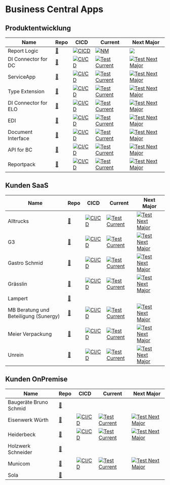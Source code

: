 # Business Central Apps
## Produktentwicklung
|Name|Repo|CICD|Current|Next Major|
|-------|-------|-------|-------|-------|
|Report Logic|[🔗](https://github.com/abilitygmbh/36487-ABILITY-GMBH-ERP-ABILITY.ReportLogic-ISV.git)|[![ CICD](https://github.com/abilitygmbh/36487-ABILITY-GMBH-ERP-ABILITY.ReportLogic-ISV/actions/workflows/CICD.yaml/badge.svg)](https://github.com/abilitygmbh/36487-ABILITY-GMBH-ERP-ABILITY.ReportLogic-ISV/actions/workflows/CICD.yaml)|[![ NM](https://github.com/abilitygmbh/36487-ABILITY-GMBH-ERP-ABILITY.ReportLogic-ISV/actions/workflows/Current.yaml/badge.svg)](https://github.com/abilitygmbh/36487-ABILITY-GMBH-ERP-ABILITY.ReportLogic-ISV/actions/workflows/Current.yaml)|[![ ](https://github.com/abilitygmbh/36487-ABILITY-GMBH-ERP-ABILITY.ReportLogic-ISV/actions/workflows/NextMajor.yaml/badge.svg)](https://github.com/abilitygmbh/36487-ABILITY-GMBH-ERP-ABILITY.ReportLogic-ISV/actions/workflows/NextMajor.yaml)|
|DI Connector for DC|[🔗](https://github.com/abilitygmbh/36487-ABILITY-GMBH-ERP-BC-ISV-DI-Connector-for-Document-Capture.git)|[![ CI/CD](https://github.com/abilitygmbh/36487-ABILITY-GMBH-ERP-BC-ISV-DI-Connector-for-Document-Capture/actions/workflows/CICD.yaml/badge.svg)](https://github.com/abilitygmbh/36487-ABILITY-GMBH-ERP-BC-ISV-DI-Connector-for-Document-Capture/actions/workflows/CICD.yaml)|[![ Test Current](https://github.com/abilitygmbh/36487-ABILITY-GMBH-ERP-BC-ISV-DI-Connector-for-Document-Capture/actions/workflows/Current.yaml/badge.svg)](https://github.com/abilitygmbh/36487-ABILITY-GMBH-ERP-BC-ISV-DI-Connector-for-Document-Capture/actions/workflows/Current.yaml)|[![ Test Next Major](https://github.com/abilitygmbh/36487-ABILITY-GMBH-ERP-BC-ISV-DI-Connector-for-Document-Capture/actions/workflows/NextMajor.yaml/badge.svg)](https://github.com/abilitygmbh/36487-ABILITY-GMBH-ERP-BC-ISV-DI-Connector-for-Document-Capture/actions/workflows/NextMajor.yaml)|
|ServiceApp|[🔗](https://github.com/abilitygmbh/36487-ABILITY-GMBH-ERP-ISV-Ability-ServiceApp.git)|[![ CI/CD](https://github.com/abilitygmbh/36487-ABILITY-GMBH-ERP-ISV-Ability-ServiceApp/actions/workflows/CICD.yaml/badge.svg)](https://github.com/abilitygmbh/36487-ABILITY-GMBH-ERP-ISV-Ability-ServiceApp/actions/workflows/CICD.yaml)|[![ Test Current](https://github.com/abilitygmbh/36487-ABILITY-GMBH-ERP-ISV-Ability-ServiceApp/actions/workflows/Current.yaml/badge.svg)](https://github.com/abilitygmbh/36487-ABILITY-GMBH-ERP-ISV-Ability-ServiceApp/actions/workflows/Current.yaml)|[![ Test Next Major](https://github.com/abilitygmbh/36487-ABILITY-GMBH-ERP-ISV-Ability-ServiceApp/actions/workflows/NextMajor.yaml/badge.svg)](https://github.com/abilitygmbh/36487-ABILITY-GMBH-ERP-ISV-Ability-ServiceApp/actions/workflows/NextMajor.yaml)|
|Type Extension|[🔗](https://github.com/abilitygmbh/36487-ABILITY-GMBH-ERP-BC-ISV-TYPE-EXTENSION.git)|[![ CI/CD](https://github.com/abilitygmbh/36487-ABILITY-GMBH-ERP-BC-ISV-TYPE-EXTENSION/actions/workflows/CICD.yaml/badge.svg)](https://github.com/abilitygmbh/36487-ABILITY-GMBH-ERP-BC-ISV-TYPE-EXTENSION/actions/workflows/CICD.yaml)|[![ Test Current](https://github.com/abilitygmbh/36487-ABILITY-GMBH-ERP-BC-ISV-TYPE-EXTENSION/actions/workflows/Current.yaml/badge.svg)](https://github.com/abilitygmbh/36487-ABILITY-GMBH-ERP-BC-ISV-TYPE-EXTENSION/actions/workflows/Current.yaml)|[![ Test Next Major](https://github.com/abilitygmbh/36487-ABILITY-GMBH-ERP-BC-ISV-TYPE-EXTENSION/actions/workflows/NextMajor.yaml/badge.svg)](https://github.com/abilitygmbh/36487-ABILITY-GMBH-ERP-BC-ISV-TYPE-EXTENSION/actions/workflows/NextMajor.yaml)|
|DI Connector for ELO|[🔗](https://github.com/abilitygmbh/36487-ABILITY-GMBH-ERP-BC-ISV-DI-Connector-for-ELO.git)|[![ CI/CD](https://github.com/abilitygmbh/36487-ABILITY-GMBH-ERP-BC-ISV-DI-Connector-for-ELO/actions/workflows/CICD.yaml/badge.svg)](https://github.com/abilitygmbh/36487-ABILITY-GMBH-ERP-BC-ISV-DI-Connector-for-ELO/actions/workflows/CICD.yaml)|[![ Test Current](https://github.com/abilitygmbh/36487-ABILITY-GMBH-ERP-BC-ISV-DI-Connector-for-ELO/actions/workflows/Current.yaml/badge.svg)](https://github.com/abilitygmbh/36487-ABILITY-GMBH-ERP-BC-ISV-DI-Connector-for-ELO/actions/workflows/Current.yaml)|[![ Test Next Major](https://github.com/abilitygmbh/36487-ABILITY-GMBH-ERP-BC-ISV-DI-Connector-for-ELO/actions/workflows/NextMajor.yaml/badge.svg)](https://github.com/abilitygmbh/36487-ABILITY-GMBH-ERP-BC-ISV-DI-Connector-for-ELO/actions/workflows/NextMajor.yaml)|
|EDI|[🔗](https://github.com/abilitygmbh/36487-ABILITY-GMBH-ERP-ABILITY.EDI-ISV.git)|[![ CI/CD](https://github.com/abilitygmbh/36487-ABILITY-GMBH-ERP-ABILITY.EDI-ISV/actions/workflows/CICD.yaml/badge.svg)](https://github.com/abilitygmbh/36487-ABILITY-GMBH-ERP-ABILITY.EDI-ISV/actions/workflows/CICD.yaml)|[![ Test Current](https://github.com/abilitygmbh/36487-ABILITY-GMBH-ERP-ABILITY.EDI-ISV/actions/workflows/Current.yaml/badge.svg)](https://github.com/abilitygmbh/36487-ABILITY-GMBH-ERP-ABILITY.EDI-ISV/actions/workflows/Current.yaml)|[![ Test Next Major](https://github.com/abilitygmbh/36487-ABILITY-GMBH-ERP-ABILITY.EDI-ISV/actions/workflows/NextMajor.yaml/badge.svg)](https://github.com/abilitygmbh/36487-ABILITY-GMBH-ERP-ABILITY.EDI-ISV/actions/workflows/NextMajor.yaml)|
|Document Interface|[🔗](https://github.com/abilitygmbh/36487-ABILITY-GMBH-ERP-ISV-Ability-Document-Interface.git)|[![ CI/CD](https://github.com/abilitygmbh/36487-ABILITY-GMBH-ERP-ISV-Ability-Document-Interface/actions/workflows/CICD.yaml/badge.svg)](https://github.com/abilitygmbh/36487-ABILITY-GMBH-ERP-ISV-Ability-Document-Interface/actions/workflows/CICD.yaml)|[![ Test Current](https://github.com/abilitygmbh/36487-ABILITY-GMBH-ERP-ISV-Ability-Document-Interface/actions/workflows/Current.yaml/badge.svg)](https://github.com/abilitygmbh/36487-ABILITY-GMBH-ERP-ISV-Ability-Document-Interface/actions/workflows/Current.yaml)|[![ Test Next Major](https://github.com/abilitygmbh/36487-ABILITY-GMBH-ERP-ISV-Ability-Document-Interface/actions/workflows/NextMajor.yaml/badge.svg)](https://github.com/abilitygmbh/36487-ABILITY-GMBH-ERP-ISV-Ability-Document-Interface/actions/workflows/NextMajor.yaml)|
|API for BC|[🔗](https://github.com/abilitygmbh/36487-ABILITY-GMBH-ERP-ABILITY.API-for-BC-ISV.git)|[![ CI/CD](https://github.com/abilitygmbh/36487-ABILITY-GMBH-ERP-ABILITY.API-for-BC-ISV/actions/workflows/CICD.yaml/badge.svg)](https://github.com/abilitygmbh/36487-ABILITY-GMBH-ERP-ABILITY.API-for-BC-ISV/actions/workflows/CICD.yaml)|[![ Test Current](https://github.com/abilitygmbh/36487-ABILITY-GMBH-ERP-ABILITY.API-for-BC-ISV/actions/workflows/Current.yaml/badge.svg)](https://github.com/abilitygmbh/36487-ABILITY-GMBH-ERP-ABILITY.API-for-BC-ISV/actions/workflows/Current.yaml)|[![ Test Next Major](https://github.com/abilitygmbh/36487-ABILITY-GMBH-ERP-ABILITY.API-for-BC-ISV/actions/workflows/NextMajor.yaml/badge.svg)](https://github.com/abilitygmbh/36487-ABILITY-GMBH-ERP-ABILITY.API-for-BC-ISV/actions/workflows/NextMajor.yaml)|
|Reportpack|[🔗](https://github.com/abilitygmbh/36487-ABILITY-GMBH-ERP-ABILITY.Reportpack-ISV.git)|[![ CI/CD](https://github.com/abilitygmbh/36487-ABILITY-GMBH-ERP-ABILITY.Reportpack-ISV/actions/workflows/CICD.yaml/badge.svg)](https://github.com/abilitygmbh/36487-ABILITY-GMBH-ERP-ABILITY.Reportpack-ISV/actions/workflows/CICD.yaml)|[![ Test Current](https://github.com/abilitygmbh/36487-ABILITY-GMBH-ERP-ABILITY.Reportpack-ISV/actions/workflows/Current.yaml/badge.svg)](https://github.com/abilitygmbh/36487-ABILITY-GMBH-ERP-ABILITY.Reportpack-ISV/actions/workflows/Current.yaml)|[![ Test Next Major](https://github.com/abilitygmbh/36487-ABILITY-GMBH-ERP-ABILITY.Reportpack-ISV/actions/workflows/NextMajor.yaml/badge.svg)](https://github.com/abilitygmbh/36487-ABILITY-GMBH-ERP-ABILITY.Reportpack-ISV/actions/workflows/NextMajor.yaml)|
## Kunden SaaS
|Name|Repo|CICD|Current|Next Major|
|-------|-------|-------|-------|-------|
|Alltrucks|[🔗](https://github.com/abilitygmbh/50925-ALLTRUCKS-ERP-BC.git)|[![ CI/CD](https://github.com/abilitygmbh/50925-ALLTRUCKS-ERP-BC/actions/workflows/CICD.yaml/badge.svg)](https://github.com/abilitygmbh/50925-ALLTRUCKS-ERP-BC/actions/workflows/CICD.yaml)|[![ Test Current](https://github.com/abilitygmbh/50925-ALLTRUCKS-ERP-BC/actions/workflows/Current.yaml/badge.svg)](https://github.com/abilitygmbh/50925-ALLTRUCKS-ERP-BC/actions/workflows/Current.yaml)|[![ Test Next Major](https://github.com/abilitygmbh/50925-ALLTRUCKS-ERP-BC/actions/workflows/NextMajor.yaml/badge.svg)](https://github.com/abilitygmbh/50925-ALLTRUCKS-ERP-BC/actions/workflows/NextMajor.yaml)|
|G3|[🔗](https://github.com/abilitygmbh/50578-G3-ERP-BC.git)|[![ CI/CD](https://github.com/abilitygmbh/50578-G3-ERP-BC/actions/workflows/CICD.yaml/badge.svg)](https://github.com/abilitygmbh/50578-G3-ERP-BC/actions/workflows/CICD.yaml)|[![ Test Current](https://github.com/abilitygmbh/50578-G3-ERP-BC/actions/workflows/Current.yaml/badge.svg)](https://github.com/abilitygmbh/50578-G3-ERP-BC/actions/workflows/Current.yaml)|[![ Test Next Major](https://github.com/abilitygmbh/50578-G3-ERP-BC/actions/workflows/NextMajor.yaml/badge.svg)](https://github.com/abilitygmbh/50578-G3-ERP-BC/actions/workflows/NextMajor.yaml)|
|Gastro Schmid|[🔗](https://github.com/abilitygmbh/49718-GASTRO-SCHMID-ERP-BC.git)|[![ CI/CD](https://github.com/abilitygmbh/49718-GASTRO-SCHMID-ERP-BC/actions/workflows/CICD.yaml/badge.svg)](https://github.com/abilitygmbh/49718-GASTRO-SCHMID-ERP-BC/actions/workflows/CICD.yaml)|[![ Test Current](https://github.com/abilitygmbh/49718-GASTRO-SCHMID-ERP-BC/actions/workflows/Current.yaml/badge.svg)](https://github.com/abilitygmbh/49718-GASTRO-SCHMID-ERP-BC/actions/workflows/Current.yaml)|[![ Test Next Major](https://github.com/abilitygmbh/49718-GASTRO-SCHMID-ERP-BC/actions/workflows/NextMajor.yaml/badge.svg)](https://github.com/abilitygmbh/49718-GASTRO-SCHMID-ERP-BC/actions/workflows/NextMajor.yaml)|
|Grässlin|[🔗](https://github.com/abilitygmbh/36027-GRAESSLIN-ERP-BC.git)|[![ CI/CD](https://github.com/abilitygmbh/36027-GRAESSLIN-ERP-BC/actions/workflows/CICD.yaml/badge.svg)](https://github.com/abilitygmbh/36027-GRAESSLIN-ERP-BC/actions/workflows/CICD.yaml)|[![ Test Current](https://github.com/abilitygmbh/36027-GRAESSLIN-ERP-BC/actions/workflows/Current.yaml/badge.svg)](https://github.com/abilitygmbh/36027-GRAESSLIN-ERP-BC/actions/workflows/Current.yaml)|[![ Test Next Major](https://github.com/abilitygmbh/36027-GRAESSLIN-ERP-BC/actions/workflows/NextMajor.yaml/badge.svg)](https://github.com/abilitygmbh/36027-GRAESSLIN-ERP-BC/actions/workflows/NextMajor.yaml)|
|Lampert|[🔗](https://github.com/abilitygmbh/57751-KABEL-TV-LAMPERT-GMBH-CO-KG-ERP-BC23.git)||||
|MB Beratung und Beteiligung (Sunergy)|[🔗](https://github.com/abilitygmbh/58237-MB-Beratung-ERP-BC.git)|[![ CI/CD](https://github.com/abilitygmbh/58237-MB-Beratung-ERP-BC/actions/workflows/CICD.yaml/badge.svg)](https://github.com/abilitygmbh/58237-MB-Beratung-ERP-BC/actions/workflows/CICD.yaml)|[![ Test Current](https://github.com/abilitygmbh/58237-MB-Beratung-ERP-BC/actions/workflows/Current.yaml/badge.svg)](https://github.com/abilitygmbh/58237-MB-Beratung-ERP-BC/actions/workflows/Current.yaml)|[![ Test Next Major](https://github.com/abilitygmbh/58237-MB-Beratung-ERP-BC/actions/workflows/NextMajor.yaml/badge.svg)](https://github.com/abilitygmbh/58237-MB-Beratung-ERP-BC/actions/workflows/NextMajor.yaml)|
|Meier Verpackung|[🔗](https://github.com/abilitygmbh/58177-MEIER-VERPACKUNGEN-GMBH-ERP-BC.git)|[![ CI/CD](https://github.com/abilitygmbh/58177-MEIER-VERPACKUNGEN-GMBH-ERP-BC/actions/workflows/CICD.yaml/badge.svg)](https://github.com/abilitygmbh/58177-MEIER-VERPACKUNGEN-GMBH-ERP-BC/actions/workflows/CICD.yaml)|[![ Test Current](https://github.com/abilitygmbh/58177-MEIER-VERPACKUNGEN-GMBH-ERP-BC/actions/workflows/Current.yaml/badge.svg)](https://github.com/abilitygmbh/58177-MEIER-VERPACKUNGEN-GMBH-ERP-BC/actions/workflows/Current.yaml)|[![ Test Next Major](https://github.com/abilitygmbh/58177-MEIER-VERPACKUNGEN-GMBH-ERP-BC/actions/workflows/NextMajor.yaml/badge.svg)](https://github.com/abilitygmbh/58177-MEIER-VERPACKUNGEN-GMBH-ERP-BC/actions/workflows/NextMajor.yaml)|
|Unrein|[🔗](https://github.com/abilitygmbh/49876-UNREIN-ERP-BC.git)|[![ CI/CD](https://github.com/abilitygmbh/49876-UNREIN-ERP-BC/actions/workflows/CICD.yaml/badge.svg)](https://github.com/abilitygmbh/49876-UNREIN-ERP-BC/actions/workflows/CICD.yaml)|[![ Test Current](https://github.com/abilitygmbh/49876-UNREIN-ERP-BC/actions/workflows/Current.yaml/badge.svg)](https://github.com/abilitygmbh/49876-UNREIN-ERP-BC/actions/workflows/Current.yaml)|[![ Test Next Major](https://github.com/abilitygmbh/49876-UNREIN-ERP-BC/actions/workflows/NextMajor.yaml/badge.svg)](https://github.com/abilitygmbh/49876-UNREIN-ERP-BC/actions/workflows/NextMajor.yaml)|
## Kunden OnPremise
|Name|Repo|CICD|Current|Next Major|
|-------|-------|-------|-------|-------|
|Baugeräte Bruno Schmid|[🔗](https://github.com/abilitygmbh/57274-BAUGERAETE-BRUNO-SCHMID-ERP-BC15.git)||||
|Eisenwerk Würth|[🔗](https://github.com/abilitygmbh/57554-EISENWERK-WUERTH-GMBH-ERP-BC.git)|[![ CI/CD](https://github.com/abilitygmbh/57554-EISENWERK-WUERTH-GMBH-ERP-BC/actions/workflows/CICD.yaml/badge.svg)](https://github.com/abilitygmbh/57554-EISENWERK-WUERTH-GMBH-ERP-BC/actions/workflows/CICD.yaml)|[![ Test Current](https://github.com/abilitygmbh/57554-EISENWERK-WUERTH-GMBH-ERP-BC/actions/workflows/Current.yaml/badge.svg)](https://github.com/abilitygmbh/57554-EISENWERK-WUERTH-GMBH-ERP-BC/actions/workflows/Current.yaml)|[![ Test Next Major](https://github.com/abilitygmbh/57554-EISENWERK-WUERTH-GMBH-ERP-BC/actions/workflows/NextMajor.yaml/badge.svg)](https://github.com/abilitygmbh/57554-EISENWERK-WUERTH-GMBH-ERP-BC/actions/workflows/NextMajor.yaml)|
|Heiderbeck|[🔗](https://github.com/abilitygmbh/57709-Heiderbeck-ERP-BC.git)|[![ CI/CD](https://github.com/abilitygmbh/57709-Heiderbeck-ERP-BC/actions/workflows/CICD.yaml/badge.svg)](https://github.com/abilitygmbh/57709-Heiderbeck-ERP-BC/actions/workflows/CICD.yaml)|[![ Test Current](https://github.com/abilitygmbh/57709-Heiderbeck-ERP-BC/actions/workflows/Current.yaml/badge.svg)](https://github.com/abilitygmbh/57709-Heiderbeck-ERP-BC/actions/workflows/Current.yaml)|[![ Test Next Major](https://github.com/abilitygmbh/57709-Heiderbeck-ERP-BC/actions/workflows/NextMajor.yaml/badge.svg)](https://github.com/abilitygmbh/57709-Heiderbeck-ERP-BC/actions/workflows/NextMajor.yaml)|
|Holzwerk Schneider|[🔗](https://github.com/abilitygmbh/57741-Holzwerk-Schneider-ERP-BC22.git)||||
|Municom|[🔗](https://github.com/abilitygmbh/37298-MUNICOM-ERP-BC.git)|[![ CI/CD](https://github.com/abilitygmbh/37298-MUNICOM-ERP-BC/actions/workflows/CICD.yaml/badge.svg)](https://github.com/abilitygmbh/37298-MUNICOM-ERP-BC/actions/workflows/CICD.yaml)|[![ Test Current](https://github.com/abilitygmbh/37298-MUNICOM-ERP-BC/actions/workflows/Current.yaml/badge.svg)](https://github.com/abilitygmbh/37298-MUNICOM-ERP-BC/actions/workflows/Current.yaml)|[![ Test Next Major](https://github.com/abilitygmbh/37298-MUNICOM-ERP-BC/actions/workflows/NextMajor.yaml/badge.svg)](https://github.com/abilitygmbh/37298-MUNICOM-ERP-BC/actions/workflows/NextMajor.yaml)|
|Sola|[🔗](https://github.com/abilitygmbh/49992-SOLA-ERP-BC14-Sola-MainExtension.git)||||
